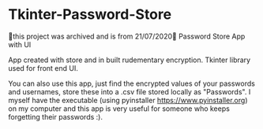 # Tkinter-Password-Store
🔴this project was archived and is from 21/07/2020🔴
Password Store App with UI

App created with store and in built rudementary encryption. Tkinter library used for front end UI.

You can also use this app, just find the encrypted values of your passwords and usernames, store these into a .csv file stored locally as "Passwords". 
I myself have the executable (using pyinstaller https://www.pyinstaller.org) on my computer and this app is very useful for someone who keeps forgetting their passwords :).